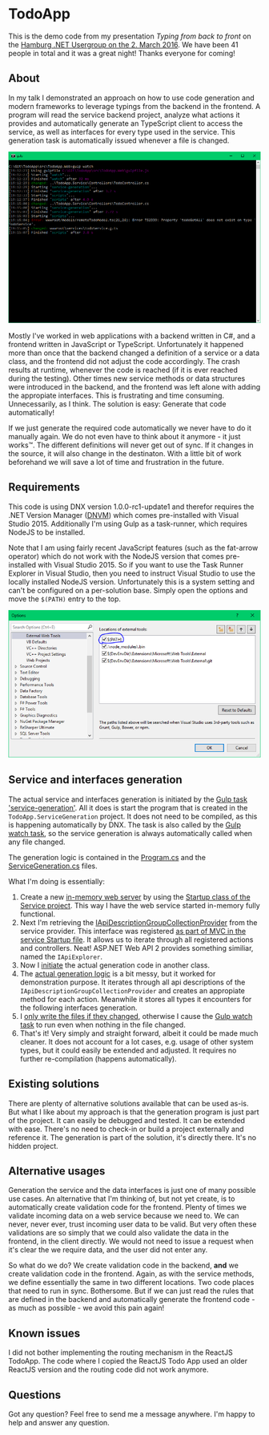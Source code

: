 TodoApp
=======

This is the demo code from my presentation *Typing from back to front* on the [Hamburg .NET Usergroup on the 2. March 2016](http://www.meetup.com/Hamburg-C-Net-Meetup/events/227288536/). We have been 41 people in total and it was a great night! Thanks everyone for coming!


About
-----

In my talk I demonstrated an approach on how to use code generation and modern frameworks to leverage typings from the backend in the frontend. A program will read the service backend project, analyze what actions it provides and automatically generate an TypeScript client to access the service, as well as interfaces for every type used in the service. This generation task is automatically issued whenever a file is changed.

![Gulp watch task demo](doc/gulp-watch-task-demo.png)

Mostly I've worked in web applications with a backend written in C#, and a frontend written in JavaScript or TypeScript. Unfortunately it happened more than once that the backend changed a definition of a service or a data class, and the frontend did not adjust the code accordingly. The crash results at runtime, whenever the code is reached (if it is ever reached during the testing). Other times new service methods or data structures were introduced in the backend, and the frontend was left alone with adding the appropiate interfaces. This is frustrating and time consuming. Unnecessarily, as I think. The solution is easy: Generate that code automatically!

If we just generate the required code automatically we never have to do it manually again. We do not even have to think about it anymore - it just works™. The different definitions will never get out of sync. If it changes in the source, it will also change in the destinaton. With a little bit of work beforehand we will save a lot of time and frustration in the future.


Requirements
------------

This code is using DNX version 1.0.0-rc1-update1 and therefor requires the .NET Version Manager ([DNVM](https://github.com/aspnet/Home/)) which comes pre-installed with Visual Studio 2015. Additionally I'm using Gulp as a task-runner, which requires NodeJS to be installed.

Note that I am using fairly recent JavaScript features (such as the fat-arrow operator) which do not work with the NodeJS version that comes pre-installed with Visual Studio 2015. So if you want to use the Task Runner Explorer in Visual Studio, then you need to instruct Visual Studio to use the locally installed NodeJS version. Unfortunately this is a system setting and can't be configured on a per-solution base. Simply open the options and move the `$(PATH)` entry to the top.

![VS2015 External Web Tools options](doc/vs2015-external-web-tools-options.png)


Service and interfaces generation
----------

The actual service and interfaces generation is initiated by the [Gulp task 'service-generation'](blob/src/TodoApp.Web/gulpfile.js#L15). All it does is start the program that is created in the `TodoApp.ServiceGeneration` project. It does not need to be compiled, as this is happening automatically by DNX. The task is also called by the [Gulp watch task](blob/src/TodoApp.Web/gulpfile.js#L36), so the service generation is always automatically called when any file changed.

The generation logic is contained in the [Program.cs](blob/src/TodoApp.ServiceGeneration/Program.cs) and the [ServiceGeneration.cs](blob/src/TodoApp.ServiceGeneration/ServiceGeneration.cs) files.

What I'm doing is essentially:

1. Create a new [in-memory web server](blob/src/TodoApp.ServiceGeneration/Program.cs#L33) by using the [Startup class of the Service project](blob/src/TodoApp.Service/Startup.cs). This way I have the web service started in-memory fully functional.
2. Next I'm retrieving the [IApiDescriptionGroupCollectionProvider](blob/src/TodoApp.ServiceGeneration/Program.cs#L43) from the service provider. This interface was registered [as part of MVC in the service Startup file](blob/src/TodoApp.Service/Startup.cs#L14). It allows us to iterate through all registered actions and controllers. Neat! ASP.NET Web API 2 provides something similiar, named the `IApiExplorer`.
3. Now I [initiate](blob/src/TodoApp.ServiceGeneration/Program.cs#L45) the actual generation code in another class.
4. The [actual generation logic](blob/src/TodoApp.ServiceGeneration/ServiceGeneration.cs#L27) is a bit messy, but it worked for demonstration purpose. It iterates through all api descriptions of the `IApiDescriptionGroupCollectionProvider` and creates an appropiate method for each action. Meanwhile it stores all types it encounters for the following interfaces generation.
5. I [only write the files if they changed](blob/src/TodoApp.ServiceGeneration/Program.cs#L#51), otherwise I cause the [Gulp watch task](blob/src/TodoApp.Web/gulpfile.js#L36) to run even when nothing in the file changed.
6. That's it! Very simply and straight forward, albeit it could be made much cleaner. It does not account for a lot cases, e.g. usage of other system types, but it could easily be extended and adjusted. It requires no further re-compilation (happens automatically).


Existing solutions
------------------

There are plenty of alternative solutions available that can be used as-is. But what I like about my approach is that the generation program is just part of the project. It can easily be debugged and tested. It can be extended with ease. There's no need to check-in or build a project externally and reference it. The generation is part of the solution, it's directly there. It's no hidden project.


Alternative usages
------------------

Generation the service and the data interfaces is just one of many possible use cases. An alternative that I'm thinking of, but not yet create, is to automatically create validation code for the frontend. Plenty of times we validate incoming data on a web service because we need to. We can never, never ever, trust incoming user data to be valid. But very often these validations are so simply that we could also validate the data in the frontend, in the client directly. We would not need to issue a request when it's clear the we require data, and the user did not enter any.

So what do we do? We create validation code in the backend, **and** we create validation code in the frontend. Again, as with the service methods, we define essentially the same in two different locations. Two code places that need to run in sync. Bothersome. But if we can just read the rules that are defined in the backend and automatically generate the frontend code - as much as possible - we avoid this pain again!


Known issues
------------

I did not bother implementing the routing mechanism in the ReactJS TodoApp. The code where I copied the ReactJS Todo App used an older ReactJS version and the routing code did not work anymore.


Questions
---------

Got any question? Feel free to send me a message anywhere. I'm happy to help and answer any question.
